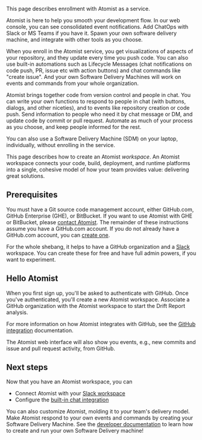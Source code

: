 This page describes enrollment with Atomist as a service.

Atomist is here to help you smooth your development flow. In our web console,
you can see consolidated event notifications. Add ChatOps with Slack or MS Teams
if you have it. Spawn your own software delivery machine, and integrate with
other tools as you choose.

When you enroll in the Atomist service, you get visualizations of aspects of
your repository, and they update every time you push code. You can also use
built-in automations such as Lifecycle Messages (chat notifications on code
push, PR, issue etc with action buttons) and chat commands like "create issue".
And your own Software Delivery Machines will work on events and commands from
your whole organization.

Atomist brings together code from version control and people in chat. You can
write your own functions to respond to people in chat (with buttons, dialogs,
and other niceties), and to events like repository creation or code push. Send
information to people who need it by chat message or DM, and update code by
commit or pull request. Automate as much of your process as you choose, and keep
people informed for the rest.

You can also use a Software Delivery Machine (SDM) on your laptop, individually,
without enrolling in the service.

This page describes how to create an Atomist _workspace_. An Atomist workspace
connects your code, build, deployment, and runtime platforms into a single,
cohesive model of how your team provides value: delivering great solutions.

## Prerequisites

You must have a Git source code management account, either GitHub.com, GitHub
Enterprise (GHE), or BitBucket. If you want to use Atomist with GHE or
BitBucket, please <a class="contact"
href="mailto:support@atomist.com" title="Contact Atomist">contact Atomist</a>.
The remainder of these instructions assume you have a GitHub.com account. If you
do not already have a GitHub.com account, you can [create one][github-create].

For the whole shebang, it helps to have a GitHub organization and a
[Slack][slack] workspace. You can create these for free and have full admin
powers, if you want to experiment.

[github-create]: https://github.com/join "Join GitHub"
[slack]: https://slack.com/ "Slack"

## Hello Atomist

When you first sign up, you'll be asked to authenticate with GitHub. Once you've
authenticated, you'll create a new Atomist workspace. Associate a GitHub
organization with the Atomist workspace to start the Drift Report analysis.

For more information on how Atomist integrates with GitHub, see the [GitHub
integration][atomist-github] documentation.

The Atomist web interface will also show you events, e.g., new commits and issue
and pull request activity, from GitHub.

[www]: https://atomist.com/ "Atomist - How Teams Deliver Software"
[atomist-github]: github.md "Atomist and GitHub"

## Next steps

Now that you have an Atomist workspace, you can

-   Connect Atomist with your [Slack workspace][atomist-slack]
-   Configure the [built-in chat integration][configure-lifecycle]

You can also customize Atomist, molding it to _your_ team's delivery model. Make
Atomist respond to your own events and commands by creating your Software
Delivery Machine. See the [developer documentation][dev] to learn how to create
and run your own Software Delivery machine!

[atomist-slack]: slack.md "Atomist and Slack"
[dev]: ../developer/sdm.md "Atomist Developer Guide"
[configure-lifecycle]: ../user/lifecycle.md "Atomist Lifecycle Messages"

